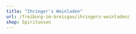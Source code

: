 ```yaml
---
title: "Ihringer's Weinladen"
url: /freiburg-im-breisgau/ihringers-weinladen/
shop: Spirituosen
---
```


